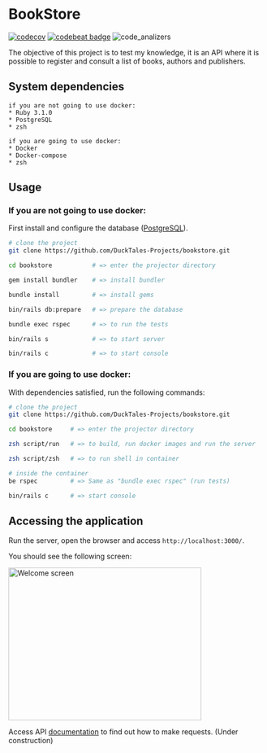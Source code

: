# BookStore

[![codecov](https://codecov.io/gh/DuckTales-Projects/bookstore/branch/development/graph/badge.svg?token=PAKYJ5B96U)](https://codecov.io/gh/DuckTales-Projects/bookstore) [![codebeat badge](https://codebeat.co/badges/f6515d51-80f0-4f6e-bcea-490713045d6a)](https://codebeat.co/projects/github-com-ducktales-projects-bookstore-development)  ![code_analizers](https://github.com/DuckTales-Projects/bookstore/actions/workflows/code_analyzers.yml/badge.svg)

The objective of this project is to test my knowledge, it is an API where it is possible to register and consult a list of books, authors and publishers.

## System dependencies

```text
if you are not going to use docker:
* Ruby 3.1.0
* PostgreSQL
* zsh

if you are going to use docker:
* Docker
* Docker-compose
* zsh
```

## Usage

### If you are not going to use docker:

First install and configure the database ([PostgreSQL](https://www.postgresql.org/)).

```sh
# clone the project
git clone https://github.com/DuckTales-Projects/bookstore.git

cd bookstore           # => enter the projector directory

gem install bundler    # => install bundler

bundle install         # => install gems

bin/rails db:prepare   # => prepare the database

bundle exec rspec      # => to run the tests

bin/rails s            # => to start server

bin/rails c            # => to start console
```

### If you are going to use docker:

With dependencies satisfied, run the following commands:

```sh
# clone the project
git clone https://github.com/DuckTales-Projects/bookstore.git

cd bookstore     # => enter the projector directory

zsh script/run   # => to build, run docker images and run the server

zsh script/zsh   # => to run shell in container

# inside the container
be rspec         # => Same as "bundle exec rspec" (run tests)

bin/rails c      # => start console

```

## Accessing the application

Run the server, open the browser and access `http://localhost:3000/`.

You should see the following screen:

<p align="left">
  <img src="https://user-images.githubusercontent.com/60988594/180815904-5c68b7b4-f13f-4438-9737-54f6f4432a13.png" alt="Welcome screen" height="300" width="380"/>
</p>

Access API [documentation](https://github.com/DuckTales-Projects/bookstore/blob/main/README.md#accessing-the-application) to find out how to make requests. (Under construction)
